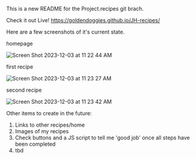 This is a new README for the Project.recipes git brach.

Check it out Live!
https://goldendoggies.github.io/JH-recipes/


Here are a few screenshots of it's current state.

homepage

![Screen Shot 2023-12-03 at 11 22 44 AM](https://github.com/goldendoggies/JH-recipes/assets/95260164/bcd3b31e-307f-431d-b5fc-fe160e07be7d)

first recipe

![Screen Shot 2023-12-03 at 11 23 27 AM](https://github.com/goldendoggies/JH-recipes/assets/95260164/557dcab6-c8c3-4dd5-9278-4cf6969f94b2)

second recipe

![Screen Shot 2023-12-03 at 11 23 42 AM](https://github.com/goldendoggies/JH-recipes/assets/95260164/76eb5320-3a41-4496-ae09-c322cb919e88)



Other items to create in the future:

1. Links to other recipes/home
2. Images of my recipes
3. Check buttons and a JS script to tell me 'good job' once all steps have been  completed
4. tbd
